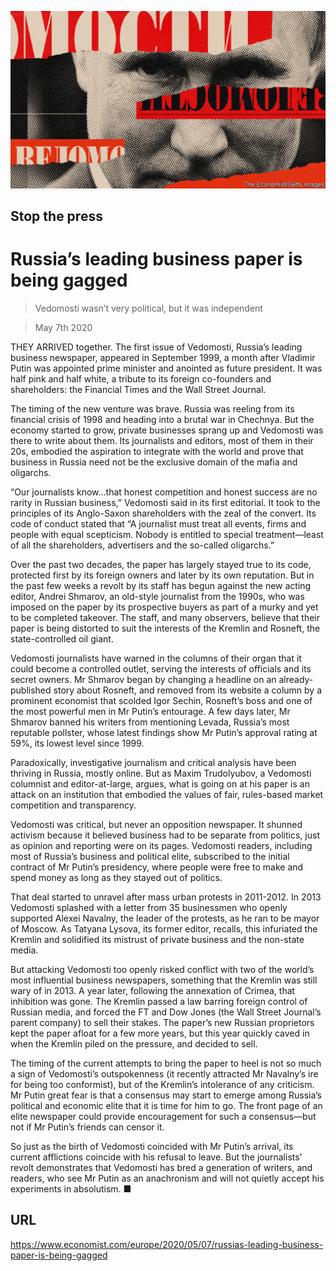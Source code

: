 ![](./images/20200509_EUD001_0.jpg)

## Stop the press

# Russia’s leading business paper is being gagged

> Vedomosti wasn’t very political, but it was independent

> May 7th 2020

THEY ARRIVED together. The first issue of Vedomosti, Russia’s leading business newspaper, appeared in September 1999, a month after Vladimir Putin was appointed prime minister and anointed as future president. It was half pink and half white, a tribute to its foreign co-founders and shareholders: the Financial Times and the Wall Street Journal.

The timing of the new venture was brave. Russia was reeling from its financial crisis of 1998 and heading into a brutal war in Chechnya. But the economy started to grow, private businesses sprang up and Vedomosti was there to write about them. Its journalists and editors, most of them in their 20s, embodied the aspiration to integrate with the world and prove that business in Russia need not be the exclusive domain of the mafia and oligarchs.

“Our journalists know…that honest competition and honest success are no rarity in Russian business,” Vedomosti said in its first editorial. It took to the principles of its Anglo-Saxon shareholders with the zeal of the convert. Its code of conduct stated that “A journalist must treat all events, firms and people with equal scepticism. Nobody is entitled to special treatment—least of all the shareholders, advertisers and the so-called oligarchs.”

Over the past two decades, the paper has largely stayed true to its code, protected first by its foreign owners and later by its own reputation. But in the past few weeks a revolt by its staff has begun against the new acting editor, Andrei Shmarov, an old-style journalist from the 1990s, who was imposed on the paper by its prospective buyers as part of a murky and yet to be completed takeover. The staff, and many observers, believe that their paper is being distorted to suit the interests of the Kremlin and Rosneft, the state-controlled oil giant.

Vedomosti journalists have warned in the columns of their organ that it could become a controlled outlet, serving the interests of officials and its secret owners. Mr Shmarov began by changing a headline on an already-published story about Rosneft, and removed from its website a column by a prominent economist that scolded Igor Sechin, Rosneft’s boss and one of the most powerful men in Mr Putin’s entourage. A few days later, Mr Shmarov banned his writers from mentioning Levada, Russia’s most reputable pollster, whose latest findings show Mr Putin’s approval rating at 59%, its lowest level since 1999.

Paradoxically, investigative journalism and critical analysis have been thriving in Russia, mostly online. But as Maxim Trudolyubov, a Vedomosti columnist and editor-at-large, argues, what is going on at his paper is an attack on an institution that embodied the values of fair, rules-based market competition and transparency.

Vedomosti was critical, but never an opposition newspaper. It shunned activism because it believed business had to be separate from politics, just as opinion and reporting were on its pages. Vedomosti readers, including most of Russia’s business and political elite, subscribed to the initial contract of Mr Putin’s presidency, where people were free to make and spend money as long as they stayed out of politics.

That deal started to unravel after mass urban protests in 2011-2012. In 2013 Vedomosti splashed with a letter from 35 businessmen who openly supported Alexei Navalny, the leader of the protests, as he ran to be mayor of Moscow. As Tatyana Lysova, its former editor, recalls, this infuriated the Kremlin and solidified its mistrust of private business and the non-state media.

But attacking Vedomosti too openly risked conflict with two of the world’s most influential business newspapers, something that the Kremlin was still wary of in 2013. A year later, following the annexation of Crimea, that inhibition was gone. The Kremlin passed a law barring foreign control of Russian media, and forced the FT and Dow Jones (the Wall Street Journal’s parent company) to sell their stakes. The paper’s new Russian proprietors kept the paper afloat for a few more years, but this year quickly caved in when the Kremlin piled on the pressure, and decided to sell.

The timing of the current attempts to bring the paper to heel is not so much a sign of Vedomosti’s outspokenness (it recently attracted Mr Navalny’s ire for being too conformist), but of the Kremlin’s intolerance of any criticism. Mr Putin great fear is that a consensus may start to emerge among Russia’s political and economic elite that it is time for him to go. The front page of an elite newspaper could provide encouragement for such a consensus—but not if Mr Putin’s friends can censor it.

So just as the birth of Vedomosti coincided with Mr Putin’s arrival, its current afflictions coincide with his refusal to leave. But the journalists’ revolt demonstrates that Vedomosti has bred a generation of writers, and readers, who see Mr Putin as an anachronism and will not quietly accept his experiments in absolutism. ■

## URL

https://www.economist.com/europe/2020/05/07/russias-leading-business-paper-is-being-gagged
